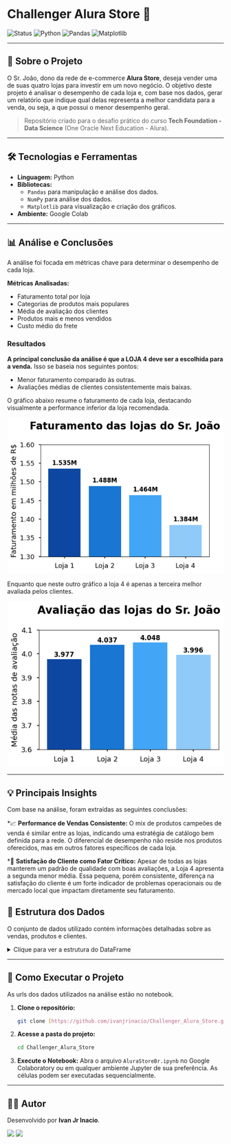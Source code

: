 # Challenger Alura Store 🏪

![Status](https://img.shields.io/badge/status-concluído-green)
![Python](https://img.shields.io/badge/Python-3.8%2B-blue?logo=python)
![Pandas](https://img.shields.io/badge/Pandas-2.0-blue?logo=pandas)
![Matplotlib](https://img.shields.io/badge/Matplotlib-3.7-blue?logo=matplotlib)

---

## 🎯 Sobre o Projeto

O Sr. João, dono da rede de e-commerce **Alura Store**, deseja vender uma de suas quatro lojas para investir em um novo negócio. O objetivo deste projeto é analisar o desempenho de cada loja e, com base nos dados, gerar um relatório que indique qual delas representa a melhor candidata para a venda, ou seja, a que possui o menor desempenho geral.

> Repositório criado para o desafio prático do curso **Tech Foundation - Data Science** (One Oracle Next Education - Alura).
---

## 🛠️ Tecnologias e Ferramentas

* **Linguagem:** Python
* **Bibliotecas:**
    * `Pandas` para manipulação e análise dos dados.
    * `NumPy` para análise dos dados.
    * `Matplotlib` para visualização e criação dos gráficos.
* **Ambiente:** Google Colab

---

## 📊 Análise e Conclusões

A análise foi focada em métricas chave para determinar o desempenho de cada loja.

**Métricas Analisadas:**
* Faturamento total por loja
* Categorias de produtos mais populares
* Média de avaliação dos clientes
* Produtos mais e menos vendidos
* Custo médio do frete

### Resultados

**A principal conclusão da análise é que a LOJA 4 deve ser a escolhida para a venda.** Isso se baseia nos seguintes pontos:
* Menor faturamento comparado às outras.
* Avaliações médias de clientes consistentemente mais baixas.

O gráfico abaixo resume o faturamento de cada loja, destacando visualmente a performance inferior da loja recomendada.

![Gráfico de Faturamento](assets/Faturamento%20das%20Lojas.png)

Enquanto que neste outro gráfico a loja 4 é apenas a terceira melhor avaliada pelos clientes.

![Gráfico de Avaliação da Loja](assets/Avalia%C3%A7%C3%A3o%20das%20notas%20das%20lojas.png)

---

## 💡 Principais Insights
Com base na análise, foram extraídas as seguintes conclusões:

*📈 **Performance de Vendas Consistente:** O mix de produtos campeões de venda é similar entre as lojas, indicando uma estratégia de catálogo bem definida para a rede. O diferencial de desempenho não reside nos produtos oferecidos, mas em outros fatores específicos de cada loja.

*👥 **Satisfação do Cliente como Fator Crítico:** Apesar de todas as lojas manterem um padrão de qualidade com boas avaliações, a Loja 4 apresenta a segunda menor média. Essa pequena, porém consistente, diferença na satisfação do cliente é um forte indicador de problemas operacionais ou de mercado local que impactam diretamente seu faturamento.


## 📁 Estrutura dos Dados

O conjunto de dados utilizado contém informações detalhadas sobre as vendas, produtos e clientes.

<details>
<summary>Clique para ver a estrutura do DataFrame</summary>

|index|Produto|Categoria do Produto|Preço|Frete|Data da Compra|Vendedor|Local da compra|Avaliação da compra|Tipo de pagamento|Quantidade de parcelas|lat|lon|
|---|---|---|---|---|---|---|---|---|---|---|---|---|
|0|Assistente virtual|eletronicos|219.08|9.2497899853|16/01/2021|Pedro Gomes|SP|4|cartao_credito|8|-22.19|-48.79|
|1|Mesa de jantar|moveis|256.35|11.2343053621|18/05/2022|Beatriz Moraes|RJ|1|cartao_credito|4|-22.25|-42.66|
|2|Jogo de tabuleiro|brinquedos|279.51|21.2626809863|15/03/2021|João Souza|DF|1|cartao_credito|1|-15.83|-47.86|
|3|Micro-ondas|eletrodomesticos|1009.99|54.6673442173|03/05/2022|João Souza|RS|4|boleto|1|-30.17|-53.5|
|4|Cadeira de escritório|moveis|446.99|26.9646890964|07/11/2020|Larissa Alves|MG|5|boleto|1|-18.1|-44.38|

</details>

---

## 🚀 Como Executar o Projeto

As urls dos dados utilizados na análise estão no notebook.

1.  **Clone o repositório:**
    ```bash
    git clone [https://github.com/ivanjrinacio/Challenger_Alura_Store.git](https://github.com/ivanjrinacio/Challenger_Alura_Store.git)
    ```
2.  **Acesse a pasta do projeto:**
    ```bash
    cd Challenger_Alura_Store
    ```
3.  **Execute o Notebook:**
    Abra o arquivo `AluraStoreBr.ipynb` no Google Colaboratory ou em qualquer ambiente Jupyter de sua preferência. As células podem ser executadas sequencialmente.

---

## 👨‍💻 Autor

Desenvolvido por **Ivan Jr Inacio**.

[<img src="https://img.shields.io/badge/linkedin-%230077B5.svg?&style=for-the-badge&logo=linkedin&logoColor=white" />](https://www.linkedin.com/in/ivanjrinacio/)
[<img src="https://img.shields.io/badge/GitHub-100000?style=for-the-badge&logo=github&logoColor=white" />](https://github.com/ivanjrinacio)
